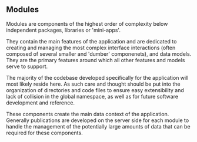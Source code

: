 ## Modules

Modules are components of the highest order of complexity below independent packages, libraries or 'mini-apps'.

They contain the main features of the application and are dedicated to creating and managing the most complex interface interactions (often composed of several smaller and 'dumber' componenets), and data models. They are the primary features around which all other features and models serve to support.

The majority of the codebase developed specifically for the application will most likely reside here. As such care and thought should be put into the organization of directories and code files to ensure easy extensibility and lack of collision in the global namespace, as well as for future software development and reference.

These components create the main data context of the application. Generally publications are developed on the server side for each module to handle the management of the potentially large amounts of data that can be required for these components.